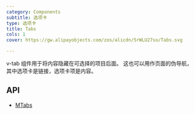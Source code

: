 ```yaml
---
category: Components
subtitle: 选项卡
type: 选项卡
title: Tabs
cols: 1
cover: https://gw.alipayobjects.com/zos/alicdn/5rWLU27so/Tabs.svg

---
```


v-tab 组件用于将内容隐藏在可选择的项目后面。 这也可以用作页面的伪导航，其中选项卡是链接，选项卡项是内容。

## API

- [MTabs](/docs/api/MTabs)